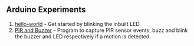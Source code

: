 ## Arduino Experiments

1. [hello-world](hello-world.cc) - Get started by blinking the inbuilt LED
2. [PIR and Buzzer](PIR-and-Buzzer) - Program to capture PIR sensor events, buzz and blink the buzzer and LED respectively if a motion is detected.
